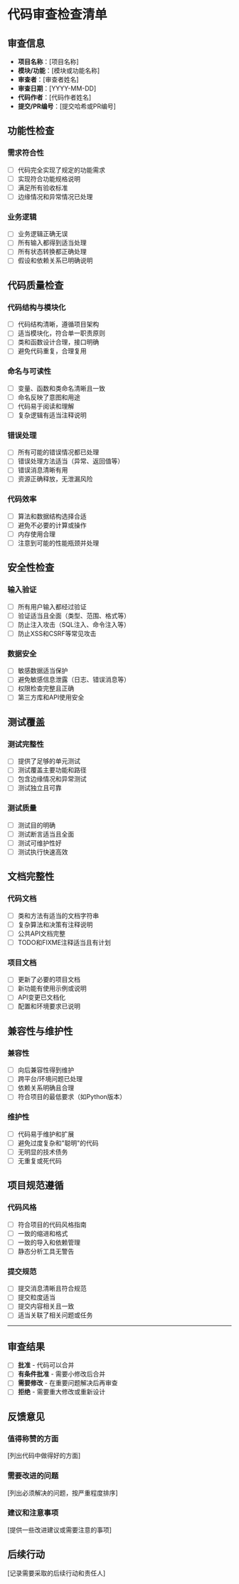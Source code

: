 # 代码审查检查清单

## 审查信息
- **项目名称**：[项目名称]
- **模块/功能**：[模块或功能名称]
- **审查者**：[审查者姓名]
- **审查日期**：[YYYY-MM-DD]
- **代码作者**：[代码作者姓名]
- **提交/PR编号**：[提交哈希或PR编号]

## 功能性检查

### 需求符合性
- [ ] 代码完全实现了规定的功能需求
- [ ] 实现符合功能规格说明
- [ ] 满足所有验收标准
- [ ] 边缘情况和异常情况已处理

### 业务逻辑
- [ ] 业务逻辑正确无误
- [ ] 所有输入都得到适当处理
- [ ] 所有状态转换都正确处理
- [ ] 假设和依赖关系已明确说明

## 代码质量检查

### 代码结构与模块化
- [ ] 代码结构清晰，遵循项目架构
- [ ] 适当模块化，符合单一职责原则
- [ ] 类和函数设计合理，接口明确
- [ ] 避免代码重复，合理复用

### 命名与可读性
- [ ] 变量、函数和类命名清晰且一致
- [ ] 命名反映了意图和用途
- [ ] 代码易于阅读和理解
- [ ] 复杂逻辑有适当注释说明

### 错误处理
- [ ] 所有可能的错误情况都已处理
- [ ] 错误处理方法适当（异常、返回值等）
- [ ] 错误消息清晰有用
- [ ] 资源正确释放，无泄漏风险

### 代码效率
- [ ] 算法和数据结构选择合适
- [ ] 避免不必要的计算或操作
- [ ] 内存使用合理
- [ ] 注意到可能的性能瓶颈并处理

## 安全性检查

### 输入验证
- [ ] 所有用户输入都经过验证
- [ ] 验证适当且全面（类型、范围、格式等）
- [ ] 防止注入攻击（SQL注入、命令注入等）
- [ ] 防止XSS和CSRF等常见攻击

### 数据安全
- [ ] 敏感数据适当保护
- [ ] 避免敏感信息泄露（日志、错误消息等）
- [ ] 权限检查完整且正确
- [ ] 第三方库和API使用安全

## 测试覆盖

### 测试完整性
- [ ] 提供了足够的单元测试
- [ ] 测试覆盖主要功能和路径
- [ ] 包含边缘情况和异常测试
- [ ] 测试独立且可靠

### 测试质量
- [ ] 测试目的明确
- [ ] 测试断言适当且全面
- [ ] 测试可维护性好
- [ ] 测试执行快速高效

## 文档完整性

### 代码文档
- [ ] 类和方法有适当的文档字符串
- [ ] 复杂算法和决策有注释说明
- [ ] 公共API文档完整
- [ ] TODO和FIXME注释适当且有计划

### 项目文档
- [ ] 更新了必要的项目文档
- [ ] 新功能有使用示例或说明
- [ ] API变更已文档化
- [ ] 配置和环境要求已说明

## 兼容性与维护性

### 兼容性
- [ ] 向后兼容性得到维护
- [ ] 跨平台/环境问题已处理
- [ ] 依赖关系明确且合理
- [ ] 符合项目的最低要求（如Python版本）

### 维护性
- [ ] 代码易于维护和扩展
- [ ] 避免过度复杂和"聪明"的代码
- [ ] 无明显的技术债务
- [ ] 无重复或死代码

## 项目规范遵循

### 代码风格
- [ ] 符合项目的代码风格指南
- [ ] 一致的缩进和格式
- [ ] 一致的导入和依赖管理
- [ ] 静态分析工具无警告

### 提交规范
- [ ] 提交消息清晰且符合规范
- [ ] 提交粒度适当
- [ ] 提交内容相关且一致
- [ ] 适当关联了相关问题或任务

---

## 审查结果

- [ ] **批准** - 代码可以合并
- [ ] **有条件批准** - 需要小修改后合并
- [ ] **需要修改** - 在重要问题解决后再审查
- [ ] **拒绝** - 需要重大修改或重新设计

## 反馈意见

### 值得称赞的方面
[列出代码中做得好的方面]

### 需要改进的问题
[列出必须解决的问题，按严重程度排序]

### 建议和注意事项
[提供一些改进建议或需要注意的事项]

## 后续行动
[记录需要采取的后续行动和责任人] 
